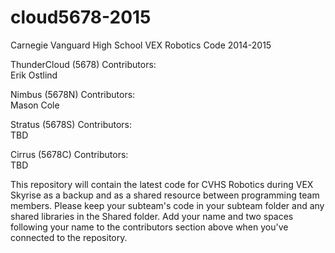 cloud5678-2015  
==============  

Carnegie Vanguard High School VEX Robotics Code 2014-2015  

ThunderCloud (5678) Contributors:  
Erik Ostlind  

Nimbus (5678N) Contributors:  
Mason Cole  
  
Stratus (5678S) Contributors:  
TBD  

Cirrus (5678C) Contributors:  
TBD  
  
This repository will contain the latest code for CVHS Robotics during VEX Skyrise as a backup and as a shared resource between programming team members. Please keep your subteam's code in your subteam folder and any shared libraries in the Shared folder. Add your name and two spaces following your name to the contributors section above when you've connected to the repository.
